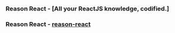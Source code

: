 ### Reason React - [All your ReactJS knowledge, codified.]

### Reason React - [reason-react](https://reasonml.github.io/reason-react/)